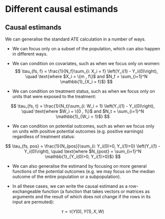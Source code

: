 # Different causal estimands

## Causal estimands

We can generalise the standard ATE calculation in a number of ways.

- We can focus only on a subset of the population, which can also happen in different ways.

- We can condition on covariates, such as when we focus only on women:
$$
\tau_{fs, f} = \frac{1}{N_f}\sum_{i: X_i = f} \left(Y_i(1) - Y_i(0)\right), \quad \text{where $X_i = \{m , f\}$ and $N_f = \sum_{i=1}^N \mathbb{1}_{X_i = f}$}
$$

- We can condition on treatment status, such as when we focus only on units that were exposed to the treatment: 

$$
\tau_{fs, t} = \frac{1}{N_t}\sum_{i: W_i = 1} \left(Y_i(1) - Y_i(0)\right), \quad \text{where $W_i = \{0 , 1\}$ and $N_t = \sum_{i=1}^N \mathbb{1}_{W_i = 1}$}
$$

- We can condition on potential outcomes, such as when we focus only on units with positive potential outcomes (e.g. positive earnings) regardless of treatment status:

$$
\tau_{fs, pos} = \frac{1}{N_{pos}}\sum_{i: Y_i(0)>0, Y_i(1)>0} \left(Y_i(1) - Y_i(0)\right), \quad \text{where $N_{post} = \sum_{i=1}^N \mathbb{1}_{Y_i(0)>0, Y_i(1)>0}$}
$$

- We can also generalise the estimand by focusing on more general functions of the potential outcomes (e.g. we may focus on the median outcome of the entire population or a subpopulation).

- In all these cases, we can write the causal estimand as a row-exchangeable function (a function that takes vectors or matrices as arguments and the result of which does not change if the rows in its input are permuted):

$$
\tau = \tau(Y(0), Y(1), X, W)
$$
